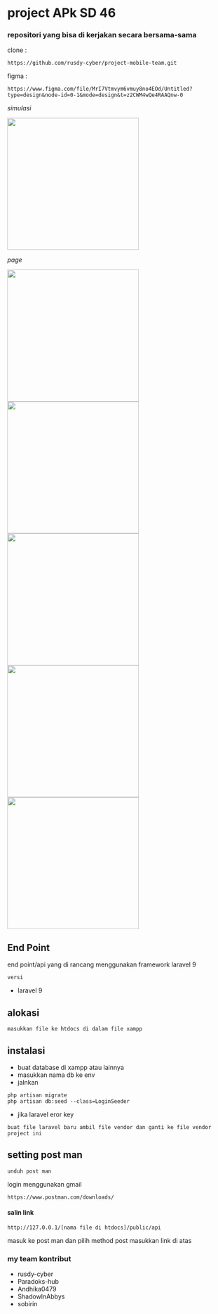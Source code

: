 # project APk SD 46
### repositori yang bisa di kerjakan secara bersama-sama
clone :
```
https://github.com/rusdy-cyber/project-mobile-team.git
```
figma :
```
https://www.figma.com/file/MrI7Vtmvym6vmuy8no4EOd/Untitled?type=design&node-id=0-1&mode=design&t=z2CWM4wQe4RAAQnw-0
```
*simulasi*

<img src="https://github.com/rusdy-cyber/project-mobile-team/blob/main/figma/mobile2.gif" width="300px">

*page*

<img src="https://github.com/rusdy-cyber/project-mobile-team/blob/main/g/dasbbord.png" width="300px"><img src="https://github.com/rusdy-cyber/project-mobile-team/blob/main/g/profil.png" width="300px"><img src="https://github.com/rusdy-cyber/project-mobile-team/blob/main/g/berita.png" width="300px"><img src="https://github.com/rusdy-cyber/project-mobile-team/blob/main/g/tambah.png" width="300px"><img src="https://github.com/rusdy-cyber/project-mobile-team/blob/main/g/uplod-gambar.png" width="300px">


## End Point

end point/api yang di rancang menggunakan framework laravel 9

`versi`
- laravel 9

## alokasi
`masukkan file ke htdocs di dalam file xampp`



## instalasi
- buat database di xampp atau lainnya
- masukkan nama db ke env
- jalnkan
```
php artisan migrate
php artisan db:seed --class=LoginSeeder
```
- jika laravel eror key
```
buat file laravel baru ambil file vendor dan ganti ke file vendor project ini
```
## setting post man
`unduh post man`

login menggunakan gmail
```
https://www.postman.com/downloads/
```
#### salin link
```
http://127.0.0.1/[nama file di htdocs]/public/api
```
masuk ke post man dan pilih method post masukkan link di atas


### my team kontribut
 - rusdy-cyber
 - Paradoks-hub
 - Andhika0479
 - ShadowInAbbys
 - sobirin
